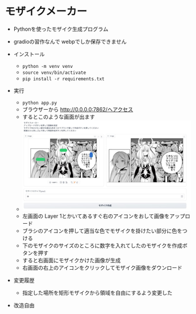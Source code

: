 # モザイクメーカー

- Pythonを使ったモザイク生成プログラム
- gradioの習作なんで webpでしか保存できません

- インストール
  - `python -m venv venv`
  - `source venv/bin/activate`
  - `pip install -r requirements.txt`

- 実行
  - `python app.py`
  - ブラウザーから http://0.0.0.0:7862/へアクセス
  - するとこのような画面が出ます
  - ![from_repository](mosaic-sample.jpg)
  - 左画面の Layer 1とかいてあるすぐ右のアイコンをおして画像をアップロード
  - ブラシのアイコンを押して適当な色でモザイクを掛けたい部分に色をつける
  - 下のモザイクのサイズのところに数字を入れてしたのモザイクを作成ボタンを押す
  - すると右画面にモザイクかけた画像が生成
  - 右画面の右上のアイコンをクリックしてモザイク画像をダウンロード

- 変更履歴
  - 指定した場所を矩形モザイクから領域を自由にするよう変更した

- 改造自由
